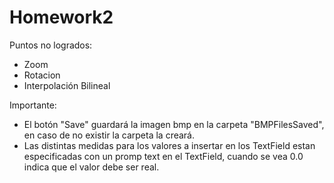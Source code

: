 # Homework2

  Puntos no logrados:
  
  - Zoom
  - Rotacion
  - Interpolación Bilineal
    
  Importante:

  - El botón "Save" guardará la imagen bmp en la carpeta "BMPFilesSaved", en caso de no existir la carpeta la creará.
  - Las distintas medidas para los valores a insertar en los TextField estan especificadas con un promp text en el TextField,
    cuando se vea 0.0 indica que el valor debe ser real.
